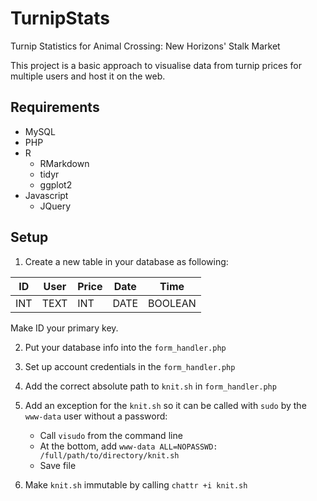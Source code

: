 # TurnipStats
Turnip Statistics for Animal Crossing: New Horizons' Stalk Market

This project is a basic approach to visualise data from turnip prices for multiple users and host it on the web.

## Requirements

* MySQL
* PHP
* R 
  - RMarkdown
  - tidyr
  - ggplot2
* Javascript
  - JQuery

## Setup

1. Create a new table in your database as following:

  | ID | User | Price | Date | Time |
  | --- | --- | --- | --- | --- |
  | INT | TEXT | INT | DATE | BOOLEAN |

  Make ID your primary key.

2. Put your database info into the `form_handler.php`

3. Set up account credentials in the `form_handler.php`

4. Add the correct absolute path to `knit.sh` in `form_handler.php`

5. Add an exception for the `knit.sh` so it can be called with `sudo` by the `www-data` user without a password:
   - Call `visudo` from the command line
   - At the bottom, add `www-data ALL=NOPASSWD: /full/path/to/directory/knit.sh`
   - Save file

6. Make `knit.sh` immutable by calling `chattr +i knit.sh`
